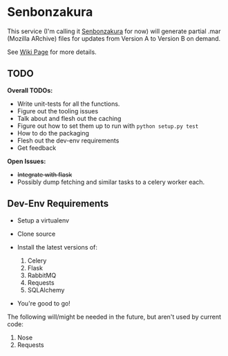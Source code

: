 Senbonzakura
============

This service (I'm calling it [Senbonzakura](http://en.wikipedia.org/wiki/Byakuya_Kuchiki#Senbonzakura)
for now) will generate partial .mar (Mozilla ARchive) files for updates from 
Version A to Version B on demand.


See [Wiki Page](https://wiki.mozilla.org/User:Ffledgling/Senbonzakura) for more details.

TODO
----

**Overall TODOs:**
- Write unit-tests for all the functions.
- Figure out the tooling issues
- Talk about and flesh out the caching
- Figure out how to set them up to run with `python setup.py test`
- How to do the packaging
- Flesh out the dev-env requirements
- Get feedback

**Open Issues:**

- ~~Integrate with flask~~
- Possibly dump fetching and similar tasks to a celery worker each.

Dev-Env Requirements
--------------------

- Setup a virtualenv
- Clone source

- Install the latest versions of:

  1. Celery
  2. Flask
  3. RabbitMQ
  4. Requests
  5. SQLAlchemy

- You're good to go!

The following will/might be needed in the future, but aren't used by current code:

1. Nose
2. Requests
